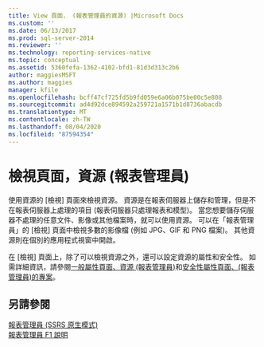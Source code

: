 ```yaml
---
title: View 頁面， (報表管理員的資源) |Microsoft Docs
ms.custom: ''
ms.date: 06/13/2017
ms.prod: sql-server-2014
ms.reviewer: ''
ms.technology: reporting-services-native
ms.topic: conceptual
ms.assetid: 5360fefa-1362-4102-bfd1-81d3d313c2b6
author: maggiesMSFT
ms.author: maggies
manager: kfile
ms.openlocfilehash: bcff47cf725fd5b9fd059e6a06b075be00c5e808
ms.sourcegitcommit: ad4d92dce894592a259721a1571b1d8736abacdb
ms.translationtype: MT
ms.contentlocale: zh-TW
ms.lasthandoff: 08/04/2020
ms.locfileid: "87594354"
---
```

# <a name="view-page-resources-report-manager"></a>檢視頁面，資源 (報表管理員)
  使用資源的 [檢視] 頁面來檢視資源。 資源是在報表伺服器上儲存和管理，但是不在報表伺服器上處理的項目 (報表伺服器只處理報表和模型)。 當您想要儲存伺服器不處理的任意文件、影像或其他檔案時，就可以使用資源。 可以在「報表管理員」的 [檢視] 頁面中檢視多數的影像檔 (例如 JPG、GIF 和 PNG 檔案)。 其他資源則在個別的應用程式視窗中開啟。  
  
 在 [檢視] 頁面上，除了可以檢視資源之外，還可以設定資源的屬性和安全性。 如需詳細資訊，請參閱[一般屬性頁面、資源 &#40;報表管理員&#41;](../../2014/reporting-services/general-properties-page-resources-report-manager.md)和[安全性屬性頁面、&#40;報表管理員&#41;的專案](../../2014/reporting-services/security-properties-page-items-report-manager.md)。  
  
## <a name="see-also"></a>另請參閱  
 [報表管理員 &#40;SSRS 原生模式&#41;](../../2014/reporting-services/report-manager-ssrs-native-mode.md)   
 [報表管理員 F1 說明](../../2014/reporting-services/report-manager-f1-help.md)  
  
  
